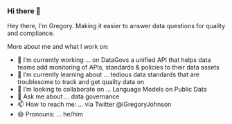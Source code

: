 ### Hi there 👋

Hey there, I'm Gregory. Making it easier to answer data questions for quality and compliance.

More about me and what I work on:

- 🔭 I’m currently working ... on DataGovs a unified API that helps data teams add monitoring of APIs, standards & policies to their data assets 
- 🌱 I’m currently learning about ... tedious data standards that are troublesome to track and get quality data on
- 👯 I’m looking to collaborate on ... Language Models on Public Data 
- 💬 Ask me about ... data governance
- 📫 How to reach me: ... via Twitter @iGregoryJohnson
- 😄 Pronouns: ... he/him
